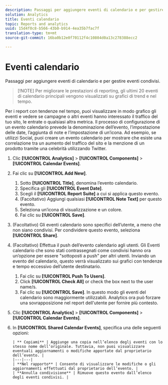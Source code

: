 ```yaml
---
description: Passaggi per aggiungere eventi di calendario e per gestire eventi condivisi.
solution: Analytics
title: Eventi calendario
topic: Reports and analytics
uuid: 15d4f0c8-b566-43b0-b914-4ea35b7fac7f
translation-type: tm+mt
source-git-commit: 16ba0b12e0f70112f4c10804d0a13c278388ecc2

---
```



# Eventi calendario

Passaggi per aggiungere eventi di calendario e per gestire eventi condivisi.

> [!NOTE] Per migliorare le prestazioni di reporting, gli ultimi 20 eventi di calendario principali vengono visualizzati su grafici di trend e nel tempo.

Per i report con tendenze nel tempo, puoi visualizzare in modo grafico gli eventi e vedere se campagne o altri eventi hanno interessato il traffico del tuo sito, le entrate o qualsiasi altra metrica. Il processo di configurazione di un evento calendario prevede la denominazione dell’evento, l’impostazione delle date, l’aggiunta di note e l’impostazione di un’icona. Ad esempio, se utilizzi Social, puoi creare un evento calendario per mostrare che esiste una correlazione tra un aumento del traffico del sito e la menzione di un prodotto tramite una celebrità utilizzando Twitter.

1. Clic **[!UICONTROL Analytics]** &gt; **[!UICONTROL Components]** &gt; **[!UICONTROL Calendar Events]**.
1. Fai clic su **[!UICONTROL Add New]**.
   1. Sotto **[!UICONTROL Title]**, denomina l’evento calendario.
   1. Specifica gli **[!UICONTROL Event Date]**.
   1. Scegli il **[!UICONTROL Report Suite]** a cui si applica questo evento.
   1. (Facoltativo) Aggiungi qualsiasi **[!UICONTROL Note Text]** per questo evento.
   1. Seleziona un’icona di visualizzazione e un colore.
   1. Fai clic su **[!UICONTROL Save]**.
1. (Facoltativo) Gli eventi calendario sono specifici dell’utente, a meno che non siano condivisi. Per condividere questo evento, seleziona **[!UICONTROL Share]**.
1. (Facoltativo) Effettua il push dell’evento calendario agli utenti. Gli Eventi calendario che sono stati contrassegnati come condivisi hanno ora un’opzione per essere "sottoposti a push" per altri utenti. Inviando un evento del calendario, questo verrà visualizzato sui grafici con tendenze e tempo eccessivo dell’utente destinatario.
   1. Fai clic su **[!UICONTROL Push To Users]**.
   1. Click **[!UICONTROL Check All]** or check the box next to the user name/s.
   1. Fai clic su **[!UICONTROL Save]**.
   In questo modo gli eventi del calendario sono maggiormente utilizzabili. Analytics ora può forzare una sovrapposizione nel report dell'utente per fornire più contesto.
1. Clic **[!UICONTROL Analytics]** &gt; **[!UICONTROL Components]** &gt; **[!UICONTROL Calendar Events]**.
1. In **[!UICONTROL Shared Calendar Events]**, specifica una delle seguenti opzioni:

       | ** Copiami** | Aggiunge una copia nell’elenco degli eventi con lo stesso nome dell’originale. Tuttavia, non puoi visualizzare eventuali aggiornamenti o modifiche apportate dal proprietario dell’evento. |
       |---|---|
       | **Nel rapporto** | Consente di visualizzare le modifiche o gli aggiornamenti effettuati dal proprietario dell’evento. |
       | **Annulla condivisione** | Rimuove questo evento dall’elenco degli eventi condivisi. |
   
